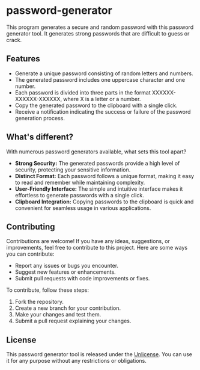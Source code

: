 # password-generator

This program generates a secure and random password with this password generator tool. It generates strong passwords that are difficult to guess or crack.

## Features

- Generate a unique password consisting of random letters and numbers.
- The generated password includes one uppercase character and one number.
- Each password is divided into three parts in the format XXXXXX-XXXXXX-XXXXXX, where X is a letter or a number.
- Copy the generated password to the clipboard with a single click.
- Receive a notification indicating the success or failure of the password generation process.

## What's different?

With numerous password generators available, what sets this tool apart?

- **Strong Security:** The generated passwords provide a high level of security, protecting your sensitive information.
- **Distinct Format:** Each password follows a unique format, making it easy to read and remember while maintaining complexity.
- **User-Friendly Interface:** The simple and intuitive interface makes it effortless to generate passwords with a single click.
- **Clipboard Integration:** Copying passwords to the clipboard is quick and convenient for seamless usage in various applications.

## Contributing

Contributions are welcome! If you have any ideas, suggestions, or improvements, feel free to contribute to this project. Here are some ways you can contribute:

- Report any issues or bugs you encounter.
- Suggest new features or enhancements.
- Submit pull requests with code improvements or fixes.

To contribute, follow these steps:

1. Fork the repository.
2. Create a new branch for your contribution.
3. Make your changes and test them.
4. Submit a pull request explaining your changes.

<!--Please, don't insult my JS skills as I'm a JS beginner-->

## License

This password generator tool is released under the [Unlicense](LICENSE). You can use it for any purpose without any restrictions or obligations.
